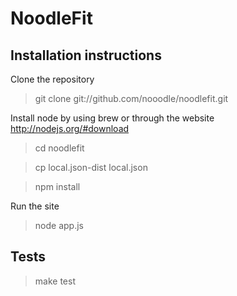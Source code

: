 # NoodleFit

## Installation instructions

Clone the repository

> git clone git://github.com/nooodle/noodlefit.git

Install node by using brew or through the website http://nodejs.org/#download

> cd noodlefit

> cp local.json-dist local.json

> npm install

Run the site

> node app.js

## Tests

> make test